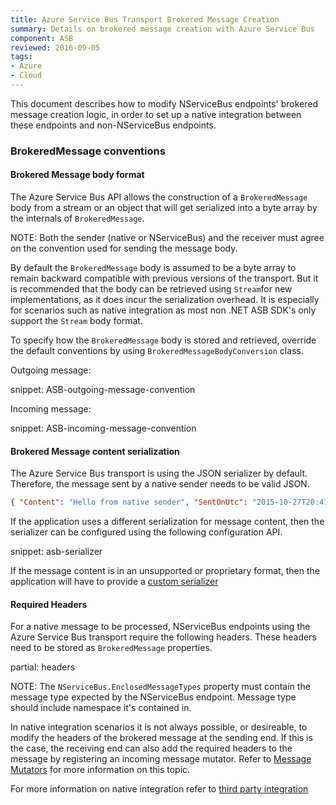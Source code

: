 ```yaml
---
title: Azure Service Bus Transport Brokered Message Creation
summary: Details on brokered message creation with Azure Service Bus
component: ASB
reviewed: 2016-09-05
tags:
- Azure
- Cloud
---
```


This document describes how to modify NServiceBus endpoints' brokered message creation logic, in order to set up a native integration between these endpoints and non-NServiceBus endpoints.

### BrokeredMessage conventions

#### Brokered Message body format

The Azure Service Bus API allows the construction of a `BrokeredMessage` body from a stream or an object that will get serialized into a byte array by the internals of `BrokeredMessage`.

NOTE: Both the sender (native or NServiceBus) and the receiver must agree on the convention used for sending the message body.

By default the `BrokeredMessage` body is assumed to be a byte array to remain backward compatible with previous versions of the transport. But it is recommended that the body can be retrieved using `Stream`for new implementations, as it does incur the serialization overhead. It is especially for scenarios such as native integration as most non .NET ASB SDK's only support the `Stream` body format.

To specify how the `BrokeredMessage` body is stored and retrieved, override the default conventions by using `BrokeredMessageBodyConversion` class.

Outgoing message:

snippet: ASB-outgoing-message-convention

Incoming message:

snippet: ASB-incoming-message-convention

#### Brokered Message content serialization

The Azure Service Bus transport is using the JSON serializer by default. Therefore, the message sent by a native sender needs to be valid JSON.

``` json
{ "Content": "Hello from native sender", "SentOnUtc": "2015-10-27T20:47:27.4682716Z" }
```

If the application uses a different serialization for message content, then the serializer can be configured using the following configuration API.

snippet: asb-serializer

If the message content is in an unsupported or proprietary format, then the application will have to provide a [custom serializer](/nservicebus/serialization/custom-serializer.md)

#### Required Headers

For a native message to be processed, NServiceBus endpoints using the Azure Service Bus transport require the following headers. These headers need to be stored as `BrokeredMessage` properties.

partial: headers

NOTE: The `NServiceBus.EnclosedMessageTypes` property must contain the message type expected by the NServiceBus endpoint. Message type should include namespace it's contained in.

In native integration scenarios it is not always possible, or desireable, to modify the headers of the brokered message at the sending end. If this is the case, the receiving end can also add the required headers to the message by registering an incoming message mutator. Refer to [Message Mutators](/nservicebus/pipeline/message-mutators.md) for more information on this topic.

For more information on native integration refer to [third party integration](/nservicebus/messaging/third-party-integration.md)
